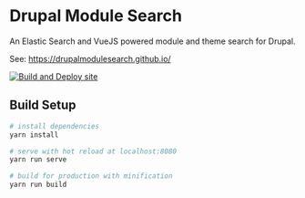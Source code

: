 # Drupal Module Search

An Elastic Search and VueJS powered module and theme search for Drupal. 

See: https://drupalmodulesearch.github.io/

[![Build and Deploy site](https://github.com/DrupalModuleSearch/DrupalModuleSearch.github.io/actions/workflows/deploy.yml/badge.svg)](https://github.com/DrupalModuleSearch/DrupalModuleSearch.github.io/actions/workflows/deploy.yml)

## Build Setup

``` bash
# install dependencies
yarn install

# serve with hot reload at localhost:8080
yarn run serve

# build for production with minification
yarn run build
```
